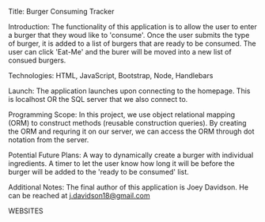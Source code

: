 Title: Burger Consuming Tracker

Introduction: The functionality of this application is to allow the user to enter a burger that they woud like to 'consume'. Once the user submits the type of burger, it is added to a list of burgers that are ready to be consumed. The user can click 'Eat-Me' and the burer will be moved into a new list of consued burgers.

Technologies: HTML, JavaScript, Bootstrap, Node, Handlebars

Launch: The application launches upon connecting to the homepage. This is localhost OR the SQL server that we also connect to.

Programming Scope: In this project, we use object relational mapping (ORM) to construct methods (reusable construction queries). By creating the ORM and requring it on our server, we can access the ORM through dot notation from the server.

Potential Future Plans: A way to dynamically create a burger with individual ingredients. A timer to let the user know how long it will be before the burger will be added to the 'ready to be consumed' list.

Additional Notes: The final author of this application is Joey Davidson. He can be reached at j.davidson18@gmail.com

WEBSITES
